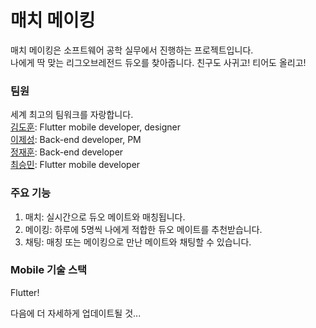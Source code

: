 # 매치 메이킹
매치 메이킹은 소프트웨어 공학 실무에서 진행하는 프로젝트입니다.  
나에게 딱 맞는 리그오브레전드 듀오를 찾아줍니다. 친구도 사귀고! 티어도 올리고!

### 팀원
세계 최고의 팀워크를 자랑합니다.  
[김도훈](https://github.com/kimdohun0104): Flutter mobile developer, designer  
[이제성](https://github.com/jepangLee): Back-end developer, PM  
[정재훈](https://github.com/littlemenu): Back-end developer  
[최승민](https://github.com/choi-seung-min): Flutter mobile developer  

### 주요 기능
1. 매치: 실시간으로 듀오 메이트와 매칭됩니다.
2. 메이킹: 하루에 5명씩 나에게 적합한 듀오 메이트를 추천받습니다.
3. 채팅: 매칭 또는 메이킹으로 만난 메이트와 채팅할 수 있습니다.

### Mobile 기술 스택
Flutter!  

다음에 더 자세하게 업데이트될 것...
